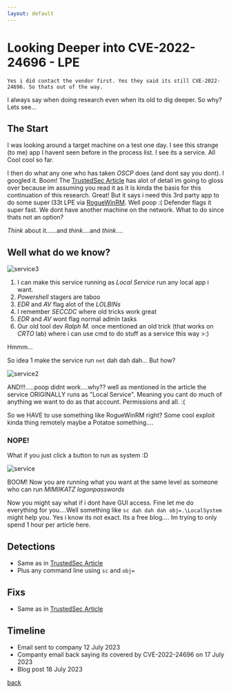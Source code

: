 ```yaml
---
layout: default
---
```

 
# Looking Deeper into CVE-2022-24696 - LPE
    Yes i did contact the vendor first. Yes they said its still CVE-2022-24696. So thats out of the way.

I always say when doing research even when its old to dig deeper. So why? Lets see...

## The Start
I was looking around a target machine on a test one day. I see this strange (to me) app I havent seen before in the process list. 
I see its a service. All Cool cool so far.

I then do what any one who has taken *OSCP* does (and dont say you dont). I googled it. Boom! 
The [TrustedSec Article](https://www.trustedsec.com/blog/cve-2022-24696-glance-by-mirametrix-privilege-escalation/) has alot of detail im going to gloss over because im assuming you read it as it is kinda the basis for this continuation of this research.
Great! But it says i need this 3rd party app to do some super l33t LPE via [RogueWinRM](https://github.com/antonioCoco/RogueWinRM). 
Well poop :( Defender flags it super fast. We dont have another machine on the network. 
What to do since thats not an option?

*Think* about it......and *think*....and *think*....

## Well what do we know?

![service3](https://github.com/ceramicskate0/ceramicskate0.github.io/assets/6934294/a8be95aa-5099-4e41-a2ed-47a6fb7078b1)
    
1. I can make this service running as *Local Service* run any local app i want.
2. *Powershell* stagers are taboo
3. *EDR* and *AV* flag alot of the *LOLBINs*
4. I remember *SECCDC* where old tricks work great
5. *EDR* and *AV* wont flag normal admin tasks
6. Our old tool dev *Ralph M.* once mentioned an old trick (that works on *CRTO* lab) where i can use cmd to do stuff as a service this way >:)

Hmmm...

So idea 1 make the service run `net` dah dah dah... But how?

![service2](https://github.com/ceramicskate0/ceramicskate0.github.io/assets/6934294/2923c95b-900b-41e3-adb9-3fdc1cf4b2fc)

AND!!!.....poop didnt work....why?? well as mentioned in the article the service ORIGINALLY runs as "Local Service". 
Meaning you cant do much of anything we want to do as that account. Permissions and all. :(

So we HAVE to use something like RogueWinRM right? Some cool exploit kinda thing remotely maybe a Potatoe something....

### NOPE!

What if you just click a button to run as system :D

![service](https://github.com/ceramicskate0/ceramicskate0.github.io/assets/6934294/2be46657-cb31-4643-af61-0159a1e812a6)

BOOM! Now you are running what you want at the same level as someone who can run *MIMIIKATZ logonpasswords*

Now you might say what if i dont have GUI access. 
Fine let me do everything for you....Well something like `sc dah dah dah obj=.\LocalSystem` might help you. 
Yes i know its not exact. Its a free blog.... Im trying to only spend 1 hour per article here. 

## Detections
- Same as in [TrustedSec Article](https://www.trustedsec.com/blog/cve-2022-24696-glance-by-mirametrix-privilege-escalation/)
- Plus any command line using `sc` and `obj=`

## Fixs
- Same as in [TrustedSec Article](https://www.trustedsec.com/blog/cve-2022-24696-glance-by-mirametrix-privilege-escalation/)

## Timeline
- Email sent to company 12 July 2023
- Companty email back saying its covered by CVE-2022-24696 on 17 July 2023
- Blog post 18 July 2023

[back](./)
